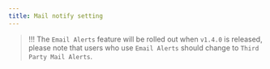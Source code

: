 ```yaml
---
title: Mail notify setting
---
```


> !!! The `Email Alerts` feature will be rolled out when `v1.4.0` is released, please note that users who use `Email Alerts` should change to `Third Party Mail Alerts`.